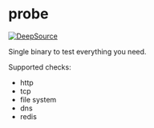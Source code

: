 # probe
[![DeepSource](https://deepsource.io/gh/IMMORTALxJO/ready.svg/?label=active+issues&show_trend=true&token=SaCVhzg7Sci39dpzTEGdpLsS)](https://deepsource.io/gh/IMMORTALxJO/ready/?ref=repository-badge)

Single binary to test everything you need.

Supported checks:
- http
- tcp
- file system
- dns
- redis